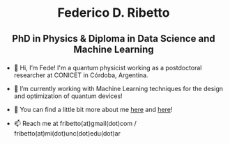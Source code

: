 # <center>Federico D. Ribetto</center>
## <p style="text-align:center">PhD in Physics & Diploma in Data Science and Machine Learning</p>

- 👋 Hi, I’m Fede! I'm a quantum physicist working as a postdoctoral researcher at CONICET in Córdoba, Argentina.

- 🌱 I’m currently working with Machine Learning techniques for the design and optimization of quantum devices!

- 👀 You can find a little bit more about me [here](https://www.linkedin.com/in/federico-ribetto/) and [here](https://scholar.google.com.ar/citations?user=VzeJAtwAAAAJ&hl=es)!

- 📫 Reach me at fribetto(at)gmail(dot)com  /  fribetto(at)mi(dot)unc(dot)edu(dot)ar 

<!---
federibet/federibet is a ✨ special ✨ repository because its `README.md` (this file) appears on your GitHub profile.
You can click the Preview link to take a look at your changes.
--->
